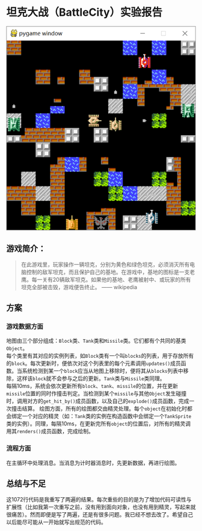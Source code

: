 # 坦克大战（BattleCity）实验报告
![图片](screenshot.png)
## 游戏简介：
> 在此游戏里，玩家操作一辆坦克，分别为黄色和绿色坦克，必须消灭所有电脑控制的敌军坦克，而且保护自己的基地。在游戏中，基地的图标是一支老鹰。每一关有20辆敌军坦克。如果他的基地、老鹰被射中、或玩家的所有坦克全部被击毁，游戏便告终止。
> —— wikipedia

## 方案
### 游戏数据方面
地图由三个部分组成：`Block`类、`Tank`类和`Missile`类。它们都有个共同的基类`Object`。  
每个类里有其对应的实例列表，如`Block`类有一个叫`blocks`的列表，用于存放所有的`block`。每次更新时，便依次对这个列表里的每个元素调用`updates()`成员函数。当系统检测到某一个`block`应当从地图上移除时，便将其从`blocks`列表中移除，这样该`block`就不会参与之后的更新。`Tank`类与`Missile`类同理。  
每隔10ms，系统会依次更新所有`block`、`tank`、`missile`的位置，并在更新`missile`位置的同时作撞击判定。当检测到某个`missile`与其他`Object`发生碰撞时，调用对方的`get_hit_by()`成员函数，以及自己的`explode()`成员函数，完成一次撞击结算。
绘图方面，所有的绘图都交由精灵处理。每个`object`在初始化时都会绑定一个对应的精灵（如：`Tank`类的实例在构造函数中会绑定一个`TankSprite`类的实例）。同理，每隔10ms，在更新完所有`object`的位置后，对所有的精灵调用其`renders()`成员函数，完成绘制。

### 流程方面
在主循环中处理消息。当消息为计时器消息时，先更新数据，再进行绘图。

## 总结与不足
这1072行代码是我重写了两遍的结果。每次重些的目的是为了增加代码可读性与扩展性（比如我第一次重写之前，没有用到面向对象，也没有用到精灵，写起来就很痛苦）。然而即便是写了两遍，还是有很多问题。我已经不想去改了。希望自己以后能尽可能从一开始就写出规范的代码。